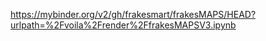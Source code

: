 https://mybinder.org/v2/gh/frakesmart/frakesMAPS/HEAD?urlpath=%2Fvoila%2Frender%2FfrakesMAPSV3.ipynb
